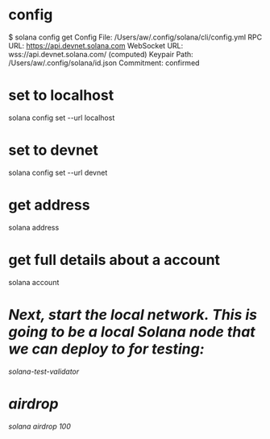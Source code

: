 # config
$ solana config get
Config File: /Users/aw/.config/solana/cli/config.yml
RPC URL: https://api.devnet.solana.com 
WebSocket URL: wss://api.devnet.solana.com/ (computed)
Keypair Path: /Users/aw/.config/solana/id.json 
Commitment: confirmed 

# set to localhost
solana config set --url localhost

# set to devnet
solana config set --url devnet

# get address 
solana address

# get full details about a account
solana account <address from above>

# Next, start the local network. This is going to be a local Solana node that we can deploy to for testing:
solana-test-validator

# airdrop
solana airdrop 100
